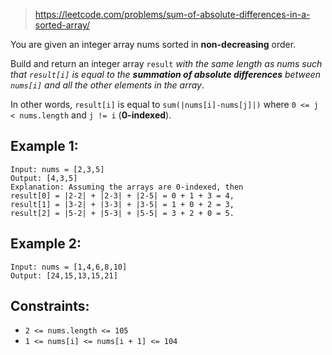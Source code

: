 > https://leetcode.com/problems/sum-of-absolute-differences-in-a-sorted-array/

You are given an integer array nums sorted in **non-decreasing** order.

Build and return an integer array `result` <i>with the same length as nums such that `result[i]` is equal to the **summation of absolute differences** between `nums[i]` and all the other elements in the array</i>.

In other words, `result[i]` is equal to `sum(|nums[i]-nums[j]|)` where `0 <= j < nums.length` and `j != i` (**0-indexed**).

## Example 1:

```
Input: nums = [2,3,5]
Output: [4,3,5]
Explanation: Assuming the arrays are 0-indexed, then
result[0] = |2-2| + |2-3| + |2-5| = 0 + 1 + 3 = 4,
result[1] = |3-2| + |3-3| + |3-5| = 1 + 0 + 2 = 3,
result[2] = |5-2| + |5-3| + |5-5| = 3 + 2 + 0 = 5.
```

## Example 2:

```
Input: nums = [1,4,6,8,10]
Output: [24,15,13,15,21]
```

## Constraints:

- `2 <= nums.length <= 105`
- `1 <= nums[i] <= nums[i + 1] <= 104`
